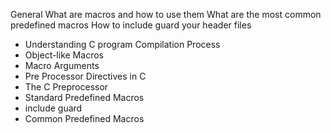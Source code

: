 General
What are macros and how to use them
What are the most common predefined macros
How to include guard your header files
* Understanding C program Compilation Process
* Object-like Macros
* Macro Arguments
* Pre Processor Directives in C
* The C Preprocessor
* Standard Predefined Macros
* include guard
* Common Predefined Macros